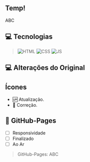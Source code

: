 ##  Temp!
ABC

## 💻 Tecnologias 
>![HTML](https://img.shields.io/badge/HTML5-E34F26?style=for-the-badge&logo=html5&logoColor=white)
>![CSS](https://img.shields.io/badge/CSS3-1572B6?style=for-the-badge&logo=css3&logoColor=white)
>![JS](https://img.shields.io/badge/JavaScript-323330?style=for-the-badge&logo=javascript&logoColor=F7DF1E)

## 💻 Alterações do Original


## Ícones
- :up: Atualização.
- :bug: Correção.

## 📱 GitHub-Pages
- [ ] Responsividade
- [ ] Finalizado
- [ ] Ao Ar

>GitHub-Pages: ABC

